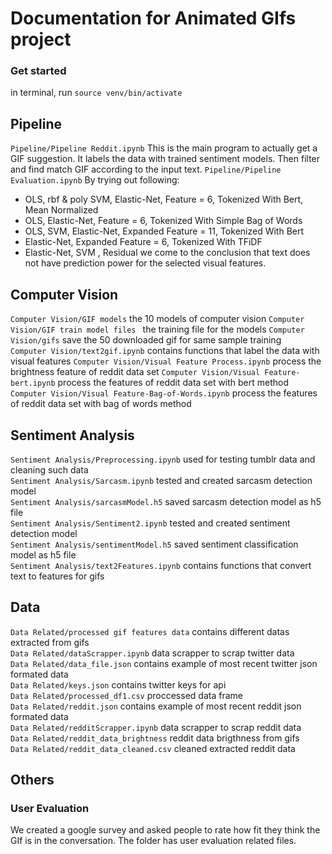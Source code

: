 # Documentation for Animated GIfs project 
### Get started 
in terminal, run `source venv/bin/activate` 
## Pipeline 
`Pipeline/Pipeline Reddit.ipynb`
This is the main program to actually get a GIF suggestion. 
It labels the data with trained sentiment models. 
Then filter and find match GIF according to the input text. 
`Pipeline/Pipeline Evaluation.ipynb`
By trying out following: 
- OLS, rbf & poly SVM, Elastic-Net, Feature = 6, Tokenized With Bert, Mean Normalized
- OLS, Elastic-Net, Feature = 6, Tokenized With Simple Bag of Words
- OLS, SVM, Elastic-Net, Expanded Feature = 11, Tokenized With Bert
- Elastic-Net, Expanded Feature = 6, Tokenized With TFiDF
- Elastic-Net, SVM , Residual
we come to the conclusion that text does not have prediction power for the selected visual features. 

## Computer Vision 
`Computer Vision/GIF models`
the 10 models of computer vision 
`Computer Vision/GIF train model files `
the training file for the models 
`Computer Vision/gifs`
save the 50 downloaded gif for same sample training  
`Computer Vision/text2gif.ipynb`
contains functions that label the data with visual features 
`Computer Vision/Visual Feature Process.ipynb`
process the brightness feature of reddit data set 
`Computer Vision/Visual Feature-bert.ipynb`
process the features of reddit data set with bert method  
`Computer Vision/Visual Feature-Bag-of-Words.ipynb`
process the features of reddit data set with bag of words method  

## Sentiment Analysis 
`Sentiment Analysis/Preprocessing.ipynb`
used for testing tumblr data and cleaning such data <br />
`Sentiment Analysis/Sarcasm.ipynb`
tested and created sarcasm detection model <br />
`Sentiment Analysis/sarcasmModel.h5` 
saved sarcasm detection model as h5 file <br />
`Sentiment Analysis/Sentiment2.ipynb`
tested and created sentiment detection model <br /> 
`Sentiment Analysis/sentimentModel.h5` 
saved sentiment classification model as h5 file <br /> 
`Sentiment Analysis/text2Features.ipynb`
contains functions that convert text to features for gifs <br />
## Data 
`Data Related/processed gif features data` 
contains different datas extracted from gifs <br />
`Data Related/dataScrapper.ipynb` 
data scrapper to scrap twitter data <br />
`Data Related/data_file.json` 
contains example of most recent twitter json formated data   <br />
`Data Related/keys.json` 
contains twitter keys for api <br />
`Data Related/processed_df1.csv` 
proccessed data frame <br />
`Data Related/reddit.json` 
contains example of most recent reddit json formated data  <br />
`Data Related/redditScrapper.ipynb` 
data scrapper to scrap reddit data<br />
`Data Related/reddit_data_brightness`
reddit data brigthness from gifs<br />
`Data Related/reddit_data_cleaned.csv` 
cleaned extracted reddit data<br />
## Others 
### User Evaluation 
We created a google survey and asked people to rate how fit they think the GIf is in the conversation. 
The folder has user evaluation related files. 
